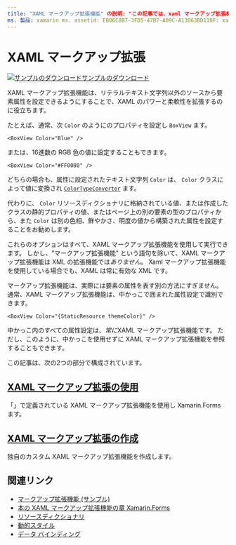 ```yaml
---
title: "XAML マークアップ拡張機能" の説明: "この記事では、xaml マークアップ拡張機能を使用して、 Xamarin.Forms リテラルテキスト文字列以外のソースから要素属性を設定できるようにすることで、xaml のパワーと柔軟性を拡張する方法について説明します。"
ms. 製品: xamarin ms. assetid: EB06C8B7-3FD5-47B7-A09C-A13063BD110F: xamarin-forms author: davidbritch ms. author: dabritch ms. date: 01/05/2018 no loc: [ Xamarin.Forms , Xamarin.Essentials ]
---
```


# <a name="xaml-markup-extensions"></a>XAML マークアップ拡張

[![サンプルのダウンロード](~/media/shared/download.png)サンプルのダウンロード](https://docs.microsoft.com/samples/xamarin/xamarin-forms-samples/xaml-markupextensions)

XAML マークアップ拡張機能は、リテラルテキスト文字列以外のソースから要素属性を設定できるようにすることで、XAML のパワーと柔軟性を拡張するのに役立ちます。

たとえば、通常、次 `Color` のようにのプロパティを設定し `BoxView` ます。

```xaml
<BoxView Color="Blue" />
```

または、16進数の RGB 色の値に設定することもできます。

```xaml
<BoxView Color="#FF0080" />
```

どちらの場合も、属性に設定されたテキスト文字列 `Color` は、 `Color` クラスによって値に変換され [`ColorTypeConverter`](xref:Xamarin.Forms.ColorTypeConverter) ます。

代わりに、 `Color` リソースディクショナリに格納されている値、または作成したクラスの静的プロパティの値、またはページ上の別の要素の型のプロパティから、また `Color` は別の色相、鮮やかさ、明度の値から構築された属性を設定することをお勧めします。

これらのオプションはすべて、XAML マークアップ拡張機能を使用して実行できます。 しかし、"マークアップ拡張機能" という語句を除いて、XAML マークアップ拡張機能は XML の拡張機能では*ありません*。 Xaml マークアップ拡張機能を使用している場合でも、XAML は常に有効な XML です。

マークアップ拡張機能は、実際には要素の属性を表す別の方法にすぎません。 通常、XAML マークアップ拡張機能は、中かっこで囲まれた属性設定で識別できます。

```xaml
<BoxView Color="{StaticResource themeColor}" />
```

中かっこ内のすべての属性設定は、*常に*XAML マークアップ拡張機能です。 ただし、このように、中かっこを使用せずに XAML マークアップ拡張機能を参照することもできます。

この記事は、次の2つの部分で構成されています。

## <a name="consuming-xaml-markup-extensions"></a>[XAML マークアップ拡張の使用](consuming.md)  

「」で定義されている XAML マークアップ拡張機能を使用し Xamarin.Forms ます。

## <a name="creating-xaml-markup-extensions"></a>[XAML マークアップ拡張の作成](creating.md)

独自のカスタム XAML マークアップ拡張機能を作成します。

## <a name="related-links"></a>関連リンク

- [マークアップ拡張機能 (サンプル)](https://docs.microsoft.com/samples/xamarin/xamarin-forms-samples/xaml-markupextensions)
- [本の XAML マークアップ拡張機能の章 Xamarin.Forms](~/xamarin-forms/creating-mobile-apps-xamarin-forms/summaries/chapter10.md)
- [リソースディクショナリ](~/xamarin-forms/xaml/resource-dictionaries.md)
- [動的スタイル](~/xamarin-forms/user-interface/styles/dynamic.md)
- [データ バインディング](~/xamarin-forms/app-fundamentals/data-binding/index.md)
